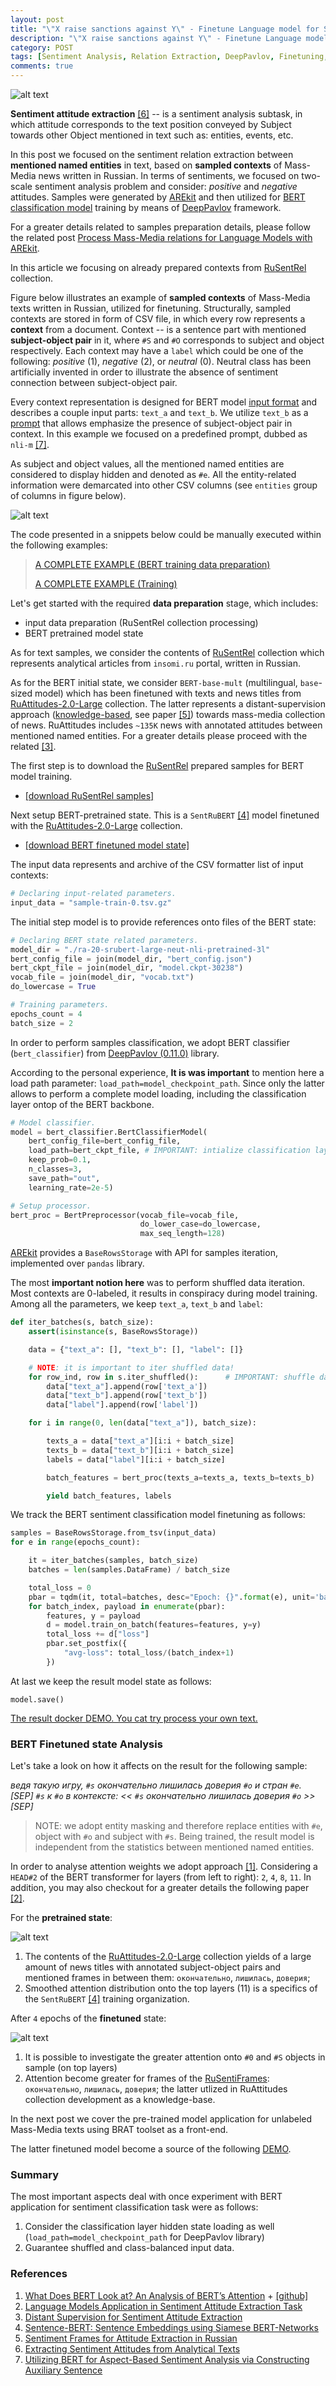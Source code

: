 ```yaml
---
layout: post
title: "\"X raise sanctions against Y\" - Finetune Language model for Sentiment Relation Extraction task [part 1/2]"
description: "\"X raise sanctions against Y\" - Finetune Language model for Sentiment Relation Extraction task [part 1/2]"
category: POST
tags: [Sentiment Analysis, Relation Extraction, DeepPavlov, Finetuning, Language Models, BERT, AREkit]
comments: true
---
```


![alt text]({{site.url}}/img/arekit_deepPavlov-finetune.png)

**Sentiment attitude extraction** [[6]](#references) -- is a sentiment analysis subtask, in which attitude corresponds 
to the text position conveyed by Subject towards other Object mentioned in text such as: 
entities, events, etc. 

In this post we focused on the sentiment relation extraction between **mentioned named entities** in text, based on
**sampled contexts** of Mass-Media news written in Russian.
In terms of sentiments, we focused on two-scale sentiment analysis problem and consider: *positive* and *negative* attitudes.
Samples were generated by 
[AREkit](https://github.com/nicolay-r/AREkit)
and then utilized for [BERT classification model](https://arxiv.org/pdf/1810.04805.pdf) training
by means of [DeepPavlov](https://deeppavlov.ai/) framework. 

<!--more-->

For a greater details related to samples preparation details, 
please follow the related post 
[Process Mass-Media relations for Language Models with AREkit](https://nicolay-r.github.io/blog/articles/2022-05/process-mass-media-relations-with-arekit).

In this article we focusing on already prepared contexts from [RuSentRel](https://github.com/nicolay-r/RuSentRel) collection.

Figure below illustrates an example of **sampled contexts** of Mass-Media texts written in Russian, utilized for finetuning.
Structurally, sampled contexts are stored in form of CSV file, in which every row represents a **context** from a document. 
Context -- is a sentence part with mentioned **subject-object pair** in it, where `#S` and `#O` corresponds to subject and object respectively.
Each context may have a `label` which could be one of the following: *positive* (1), *negative* (2), or *neutral* (0).
Neutral class has been artificially invented in order to illustrate the absence of sentiment connection between 
subject-object pair.

Every context representation is designed for BERT model [input format](https://arxiv.org/pdf/1810.04805.pdf) and describes a couple input parts: `text_a` and `text_b`.
We utilize `text_b` as a [prompt](https://github.com/nicolay-r/awesome-sentiment-attitude-extraction#prompts-and-knowledge-examination)
that allows emphasize the presence of subject-object pair in context. 
In this example we focused on a predefined prompt, dubbed as `nli-m` [[7]](#references).

As subject and object values, all the mentioned named entities are considered to display hidden and denoted as `#e`.
All the entity-related information were demarcated into other CSV columns (see `entities` group of columns in figure below).

![alt text](https://github.com/nicolay-r/ARElight/blob/main/docs/samples-bert.png/?raw=true)

The code presented in a snippets below could be manually executed within the following examples:
> [A COMPLETE EXAMPLE (BERT training data preparation)](https://github.com/nicolay-r/ARElight/tree/0.22.0/examples/serialize_rusentrel_for_bert.py)
>
> [A COMPLETE EXAMPLE (Training)](https://github.com/nicolay-r/ARElight/tree/0.22.0/examples/train_bert.py)

Let's get started with the required **data preparation** stage, which includes:
* input data preparation (RuSentRel collection processing)
* BERT pretrained model state

As for text samples, we consider the contents of [RuSentRel](https://github.com/nicolay-r/RuSentRel) collection which represents 
analytical articles from `insomi.ru` portal, written in Russian.

As for the BERT initial state, we consider `BERT-base-mult` (multilingual, `base`-sized model) which 
has been finetuned with texts and news titles from [RuAttitudes-2.0-Large](https://github.com/nicolay-r/RuAttitudes) collection.
The latter represents a distant-supervision approach ([knowledge-based](https://github.com/nicolay-r/RuSentiFrames), see paper [[5]](#references)) 
towards mass-media collection of news. 
RuAttitudes includes `~135K` news with annotated attitudes between mentioned named entities.
For a greater details please proceed with the related [[3]](#references).

The first step is to download the [RuSentRel](https://github.com/nicolay-r/RuSentRel) prepared samples for BERT model training.
* [[download RuSentRel samples]](https://www.dropbox.com/s/iltg28qth6qjuhv/sample-train-0.tsv.gz?dl=1)

Next setup BERT-pretrained state.
This is a `SentRuBERT` [[4]](#references) model finetuned with the [RuAttitudes-2.0-Large](https://github.com/nicolay-r/RuAttitudes) collection.
* [[download BERT finetuned model state]](https://www.dropbox.com/s/g73osmwyrqtr2at/ra-20-srubert-large-neut-nli-pretrained-3l-finetuned.tar.gz?dl=1)

The input data represents and archive of the CSV formatter list of input contexts:
```python
# Declaring input-related parameters.
input_data = "sample-train-0.tsv.gz"
```

The initial step model is to provide references onto files of the BERT state:

```python
# Declaring BERT state related parameters. 
model_dir = "./ra-20-srubert-large-neut-nli-pretrained-3l"
bert_config_file = join(model_dir, "bert_config.json")
bert_ckpt_file = join(model_dir, "model.ckpt-30238")
vocab_file = join(model_dir, "vocab.txt")
do_lowercase = True

# Training parameters.
epochs_count = 4
batch_size = 2 
```

In order to perform samples classification, we adopt BERT classifier (`bert_classifier`) from [DeepPavlov (0.11.0)](https://deeppavlov.ai/) library.

According to the personal experience, **It is was important** to mention here a load path parameter: `load_path=model_checkpoint_path`.
Since only the latter allows to perform a complete model loading, including the classification layer ontop of the BERT backbone.

```python
# Model classifier.
model = bert_classifier.BertClassifierModel(
    bert_config_file=bert_config_file,
    load_path=bert_ckpt_file, # IMPORTANT: intialize classification layer!
    keep_prob=0.1,
    n_classes=3,
    save_path="out",
    learning_rate=2e-5)

# Setup processor.
bert_proc = BertPreprocessor(vocab_file=vocab_file, 
                             do_lower_case=do_lowercase, 
                             max_seq_length=128)
```

[AREkit](https://github.com/nicolay-r/AREkit/tree/0.22.0-rc) provides a `BaseRowsStorage` with API for samples iteration, implemented over `pandas` library.

The most **important notion here** was to perform shuffled data iteration. 
Most contexts are 0-labeled, it results in conspiracy during model training.
Among all the parameters, we keep `text_a`, `text_b` and `label`:

```python
def iter_batches(s, batch_size):
    assert(isinstance(s, BaseRowsStorage))

    data = {"text_a": [], "text_b": [], "label": []}

    # NOTE: it is important to iter shuffled data!
    for row_ind, row in s.iter_shuffled():      # IMPORTANT: shuffle data!
        data["text_a"].append(row['text_a'])
        data["text_b"].append(row['text_b'])
        data["label"].append(row['label'])

    for i in range(0, len(data["text_a"]), batch_size):

        texts_a = data["text_a"][i:i + batch_size]
        texts_b = data["text_b"][i:i + batch_size]
        labels = data["label"][i:i + batch_size]

        batch_features = bert_proc(texts_a=texts_a, texts_b=texts_b)

        yield batch_features, labels
```

We track the BERT sentiment classification model finetuning as follows:

```python
samples = BaseRowsStorage.from_tsv(input_data)
for e in range(epochs_count):

    it = iter_batches(samples, batch_size)
    batches = len(samples.DataFrame) / batch_size

    total_loss = 0
    pbar = tqdm(it, total=batches, desc="Epoch: {}".format(e), unit='batches')
    for batch_index, payload in enumerate(pbar):
        features, y = payload
        d = model.train_on_batch(features=features, y=y)
        total_loss += d["loss"]
        pbar.set_postfix({
            "avg-loss": total_loss/(batch_index+1)
        })
```

At last we keep the result model state as follows:
```pytnon
model.save()
```

[The result docker DEMO. You cat try process your own text.](https://github.com/nicolay-r/ARElight/#docker-verion-quick)

### BERT Finetuned state Analysis

Let's take a look on how it affects on the result for the following sample:

*ведя такую игру, `#s` окончательно лишилась доверия `#о` и стран `#e`. [SEP] `#s` к `#o` в контексте: << `#s` окончательно лишилась доверия `#o` >> [SEP]*

> NOTE: we adopt entity masking and therefore replace entities with `#e`, object with `#o` and subject with `#s`.
> Being trained, the result model is independent from the statistics between mentioned named entities.

In order to analyse attention weights we adopt approach [[1]](#references).
Considering a `HEAD#2` of the BERT transformer for layers (from left to right): `2`, `4`, `8`, `11`.
In addition, you may also checkout for a greater details the following paper [[2]](#references).

For the **pretrained state**:

![alt text]({{site.url}}/img/example_bert_2-4-8-11-head2-m2-pretrained.png)

1. The contents of the [RuAttitudes-2.0-Large](https://github.com/nicolay-r/RuAttitudes) collection 
 yields of a large amount of news titles with annotated subject-object pairs and
 mentioned frames in between them: `окончательно`, `лишилась`, `доверия`;
2. Smoothed attention distribution onto the top layers (11) is a specifics of the `SentRuBERT` [[4]](#references) training organization.

After `4` epochs of the **finetuned** state:

![alt text]({{site.url}}/img/example_bert_2-4-8-11-head2-m2-finetuned.png)

1. It is possible to investigate the greater attention onto `#0` and `#S` objects in sample
 (on top layers)
2. Attention become greater for frames of the 
[RuSentiFrames](https://github.com/nicolay-r/RuSentiFrames): `окончательно`, `лишилась`, `доверия`; 
the latter utlized in RuAttitudes collection development as a knowledge-base.

In the next post we cover the pre-trained model application for unlabeled Mass-Media texts 
using BRAT toolset as a front-end.

The latter finetuned model become a source of the following [DEMO](https://github.com/nicolay-r/ARElight/#docker-verion-quick).

### Summary
The most important aspects deal with once experiment with BERT 
application for sentiment classification task were as follows:
1. Consider the classification layer hidden state loading as well 
(`load_path=model_checkpoint_path` for DeepPavlov library)
2. Guarantee shuffled and class-balanced input data.

### References

1. [What Does BERT Look at? An Analysis of BERT’s Attention](https://aclanthology.org/W19-4828.pdf) + [[github]](https://github.com/clarkkev/attention-analysis)
2. [Language Models Application in Sentiment
Attitude Extraction Task](https://nicolay-r.github.io/website/data/rusnachenko2021language.pdf)
3. [Distant Supervision for Sentiment Attitude Extraction](https://aclanthology.org/R19-1118.pdf)
4. [Sentence-BERT: Sentence Embeddings using Siamese BERT-Networks](https://arxiv.org/abs/1908.10084)
5. [Sentiment Frames for Attitude Extraction in Russian](https://arxiv.org/pdf/2006.10973.pdf)
6. [Extracting Sentiment Attitudes from Analytical Texts](https://arxiv.org/pdf/1808.08932.pdf)
7. [Utilizing BERT for Aspect-Based Sentiment Analysis via Constructing Auxiliary Sentence](https://arxiv.org/pdf/1903.09588.pdf)